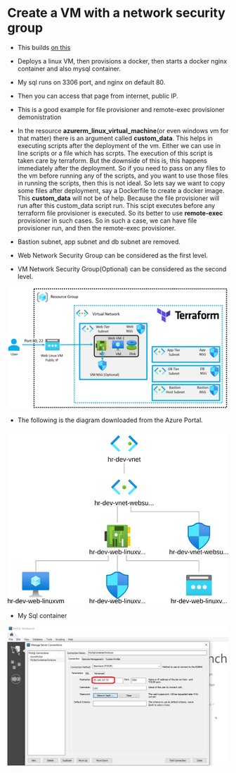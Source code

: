 # Create a VM with a network security group

- This builds [on this](https://github.com/AvtsVivek/Az204WthTerraform/tree/main/src/tf-files/601010-linux-docker-nginx)

- Deploys a linux VM, then provisions a docker, then starts a docker nginx container and also mysql container.
  
- My sql runs on 3306 port, and nginx on default 80.

- Then you can access that page from internet, public IP.

- This is a good example for file provisioner and remote-exec provisioner demonistration

- In the resource **azurerm_linux_virtual_machine**(or even windows vm for that matter) there is an argument called **custom_data**.
This helps in executing scripts after the deployment of the vm. Either we can use in line scripts or a file which has scrpts.
The execution of this script is taken care by terraform.
But the downside of this is, this happens immediately after the deployment. 
So if you need to pass on any files to the vm before running any of the scripts,
and you want to use those files in running the scripts, then this is not ideal. 
So lets say we want to copy some files after deployment, say a Dockerfile to create a docker image.
This **custom_data** will not be of help. Because the file provisioner will run after this custom_data script run.
This scipt executes before any terraform file provisioner is executed.
So its better to use **remote-exec** provisioner in such cases.
So in such a case, we can have file provisioner run, and then the remote-exec provisioner. 

- Bastion subnet, app subnet and db subnet are removed.

- Web Network Security Group can be considered as the first level.

- VM Network Security Group(Optional) can be considered as the second level.

![The layout](./images/Layout.jpg)

- The following is the diagram downloaded from the Azure Portal.

![The Diagram](./images/topology.svg)

- My Sql container
  
![My Sql](./images/MySqlOnContainer.jpg)  

